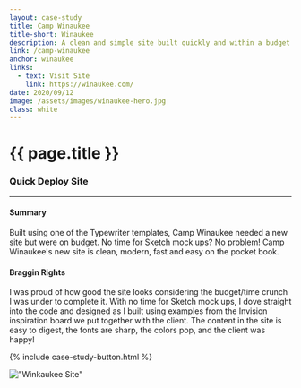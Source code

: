 ```yaml
---
layout: case-study
title: Camp Winaukee
title-short: Winaukee
description: A clean and simple site built quickly and within a budget. No time for Sketch mock ups? No problem!
link: /camp-winaukee
anchor: winaukee
links:
  - text: Visit Site
    link: https://winaukee.com/
date: 2020/09/12
image: /assets/images/winaukee-hero.jpg
class: white
---
```


# {{ page.title }}
### Quick Deploy Site
---

#### Summary
Built using one of the Typewriter templates, Camp Winaukee needed a new site but were on budget. No time for Sketch mock ups? No problem! Camp Winaukee's new site is clean, modern, fast and easy on the pocket book.

#### Braggin Rights
I was proud of how good the site looks considering the budget/time crunch I was under to complete it. With no time for Sketch mock ups, I dove straight into the code and designed as I built using examples from the Invision inspiration board we put together with the client. The content in the site is easy to digest, the fonts are sharp, the colors pop, and the client was happy!

{% include case-study-button.html %}

!["Winkaukee Site"](/assets/images/winaukee-full-site.jpg)
